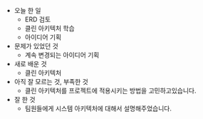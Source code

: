 - 오늘 한 일
    - ERD 검토
    - 클린 아키텍처 학습
    - 아이디어 기획
- 문제가 있었던 것
    - 계속 변경되는 아이디어 기획
- 새로 배운 것
    - 클린 아키텍처
- 아직 잘 모르는 것, 부족한 것
    - 클린 아키텍처를 프로젝트에 적용시키는 방법을 고민하고있습니다.
- 잘 한 것
    - 팀원들에게 시스템 아키텍처에 대해서 설명해주었습니다.